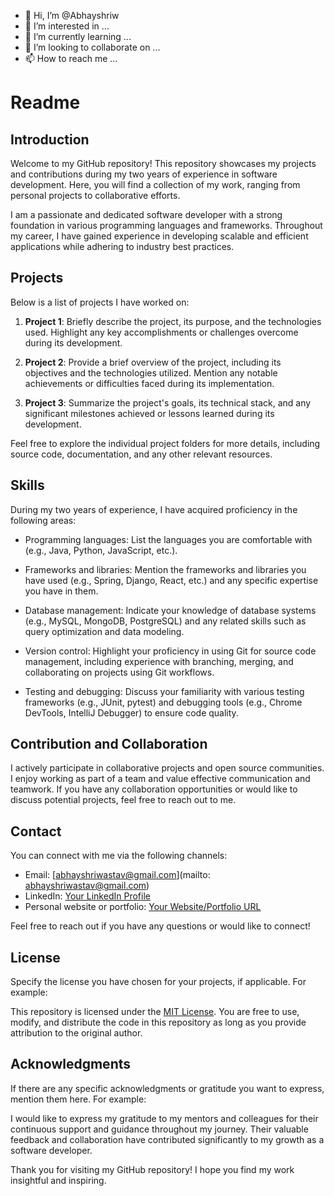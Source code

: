 - 👋 Hi, I’m @Abhayshriw
- 👀 I’m interested in ...
- 🌱 I’m currently learning ...
- 💞️ I’m looking to collaborate on ...
- 📫 How to reach me ...

<!---
Abhayshriw/Abhayshriw is a ✨ special ✨ repository because its `README.md` (this file) appears on your GitHub profile.
You can click the Preview link to take a look at your changes.
--->
# Readme

## Introduction

Welcome to my GitHub repository! This repository showcases my projects and contributions during my two years of experience in software development. Here, you will find a collection of my work, ranging from personal projects to collaborative efforts.

I am a passionate and dedicated software developer with a strong foundation in various programming languages and frameworks. Throughout my career, I have gained experience in developing scalable and efficient applications while adhering to industry best practices.

## Projects

Below is a list of projects I have worked on:

1. **Project 1**: Briefly describe the project, its purpose, and the technologies used. Highlight any key accomplishments or challenges overcome during its development.

2. **Project 2**: Provide a brief overview of the project, including its objectives and the technologies utilized. Mention any notable achievements or difficulties faced during its implementation.

3. **Project 3**: Summarize the project's goals, its technical stack, and any significant milestones achieved or lessons learned during its development.

Feel free to explore the individual project folders for more details, including source code, documentation, and any other relevant resources.

## Skills

During my two years of experience, I have acquired proficiency in the following areas:

- Programming languages: List the languages you are comfortable with (e.g., Java, Python, JavaScript, etc.).

- Frameworks and libraries: Mention the frameworks and libraries you have used (e.g., Spring, Django, React, etc.) and any specific expertise you have in them.

- Database management: Indicate your knowledge of database systems (e.g., MySQL, MongoDB, PostgreSQL) and any related skills such as query optimization and data modeling.

- Version control: Highlight your proficiency in using Git for source code management, including experience with branching, merging, and collaborating on projects using Git workflows.

- Testing and debugging: Discuss your familiarity with various testing frameworks (e.g., JUnit, pytest) and debugging tools (e.g., Chrome DevTools, IntelliJ Debugger) to ensure code quality.

## Contribution and Collaboration

I actively participate in collaborative projects and open source communities. I enjoy working as part of a team and value effective communication and teamwork. If you have any collaboration opportunities or would like to discuss potential projects, feel free to reach out to me.

## Contact

You can connect with me via the following channels:

- Email: [abhayshriwastav@gmail.com](mailto: abhayshriwastav@gmail.com)
- LinkedIn: [Your LinkedIn Profile](https://www.linkedin.com/in/your-linkedin-profile)
- Personal website or portfolio: [Your Website/Portfolio URL](https://www.your-website-url.com)

Feel free to reach out if you have any questions or would like to connect!

## License

Specify the license you have chosen for your projects, if applicable. For example:

This repository is licensed under the [MIT License](LICENSE). You are free to use, modify, and distribute the code in this repository as long as you provide attribution to the original author.

## Acknowledgments

If there are any specific acknowledgments or gratitude you want to express, mention them here. For example:

I would like to express my gratitude to my mentors and colleagues for their continuous support and guidance throughout my journey. Their valuable feedback and collaboration have contributed significantly to my growth as a software developer.

Thank you for visiting my GitHub repository! I hope you find my work insightful and inspiring.
